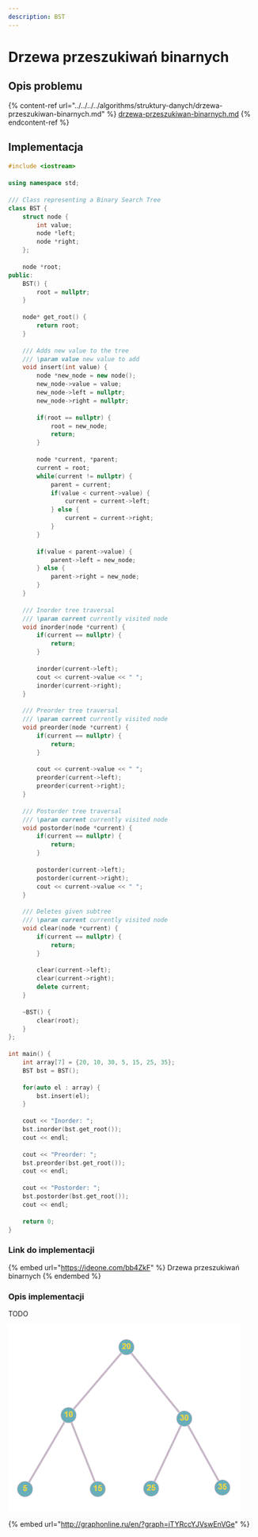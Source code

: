 ```yaml
---
description: BST
---
```


# Drzewa przeszukiwań binarnych

## Opis problemu

{% content-ref url="../../../../algorithms/struktury-danych/drzewa-przeszukiwan-binarnych.md" %}
[drzewa-przeszukiwan-binarnych.md](../../../../algorithms/struktury-danych/drzewa-przeszukiwan-binarnych.md)
{% endcontent-ref %}

## Implementacja

```cpp
#include <iostream>

using namespace std;

/// Class representing a Binary Search Tree
class BST {
    struct node {
        int value;
        node *left;
        node *right;
    };

    node *root;
public:
    BST() {
        root = nullptr;
    }

    node* get_root() {
        return root;
    }

    /// Adds new value to the tree
    /// \param value new value to add
    void insert(int value) {
        node *new_node = new node();
        new_node->value = value;
        new_node->left = nullptr;
        new_node->right = nullptr;

        if(root == nullptr) {
            root = new_node;
            return;
        }

        node *current, *parent;
        current = root;
        while(current != nullptr) {
            parent = current;
            if(value < current->value) {
                current = current->left;
            } else {
                current = current->right;
            }
        }

        if(value < parent->value) {
            parent->left = new_node;
        } else {
            parent->right = new_node;
        }
    }

    /// Inorder tree traversal
    /// \param current currently visited node
    void inorder(node *current) {
        if(current == nullptr) {
            return;
        }

        inorder(current->left);
        cout << current->value << " ";
        inorder(current->right);
    }

    /// Preorder tree traversal
    /// \param current currently visited node
    void preorder(node *current) {
        if(current == nullptr) {
            return;
        }

        cout << current->value << " ";
        preorder(current->left);
        preorder(current->right);
    }

    /// Postorder tree traversal
    /// \param current currently visited node
    void postorder(node *current) {
        if(current == nullptr) {
            return;
        }

        postorder(current->left);
        postorder(current->right);
        cout << current->value << " ";
    }

    /// Deletes given subtree
    /// \param current currently visited node
    void clear(node *current) {
        if(current == nullptr) {
            return;
        }

        clear(current->left);
        clear(current->right);
        delete current;
    }

    ~BST() {
        clear(root);
    }
};

int main() {
    int array[7] = {20, 10, 30, 5, 15, 25, 35};
    BST bst = BST();

    for(auto el : array) {
        bst.insert(el);
    }

    cout << "Inorder: ";
    bst.inorder(bst.get_root());
    cout << endl;

    cout << "Preorder: ";
    bst.preorder(bst.get_root());
    cout << endl;

    cout << "Postorder: ";
    bst.postorder(bst.get_root());
    cout << endl;
    
    return 0;
}
```

### Link do implementacji

{% embed url="https://ideone.com/bb4ZkF" %}
Drzewa przeszukiwań binarnych
{% endembed %}

### Opis implementacji

TODO

![Przykładowe drzewo wykorzystane w implementacji](<../../../../.gitbook/assets/image (10).png>)

{% embed url="http://graphonline.ru/en/?graph=iTYRccYJVswEnVGe" %}
